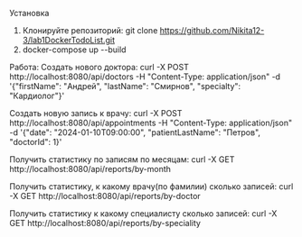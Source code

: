 Установка
1. Клонируйте репозиторий:
   git clone https://github.com/Nikita12-3/lab1DockerTodoList.git
2. docker-compose up --build

Работа:
Создать нового доктора:
curl -X POST http://localhost:8080/api/doctors
-H "Content-Type: application/json" 
-d '{"firstName": "Андрей", "lastName": "Смирнов", "specialty": "Кардиолог"}'

Создать новую запись к врачу:
curl -X POST http://localhost:8080/api/appointments 
-H "Content-Type: application/json" 
-d '{"date": "2024-01-10T09:00:00", "patientLastName": "Петров", "doctorId": 1}'

Получить статистику по записям по месяцам:
curl -X GET http://localhost:8080/api/reports/by-month

Получить статистику, к какому врачу(по фамилии) сколько записей:
curl -X GET http://localhost:8080/api/reports/by-doctor

Получить статистику к какому специалисту сколько записей:
curl -X GET http://localhost:8080/api/reports/by-speciality